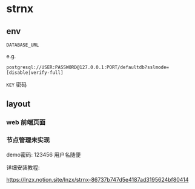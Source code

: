 # strnx

## env

`DATABASE_URL` 

e.g.

`postgresql://USER:PASSWORD@127.0.0.1:PORT/defaultdb?sslmode=[disable|verify-full]`

`KEY` 密码

## layout

### web 前端页面

### 节点管理未实现

demo密码: 123456 用户名随便

详细安装教程:

https://lnzx.notion.site/lnzx/strnx-86737b747d5e4187ad3195624bf80414
